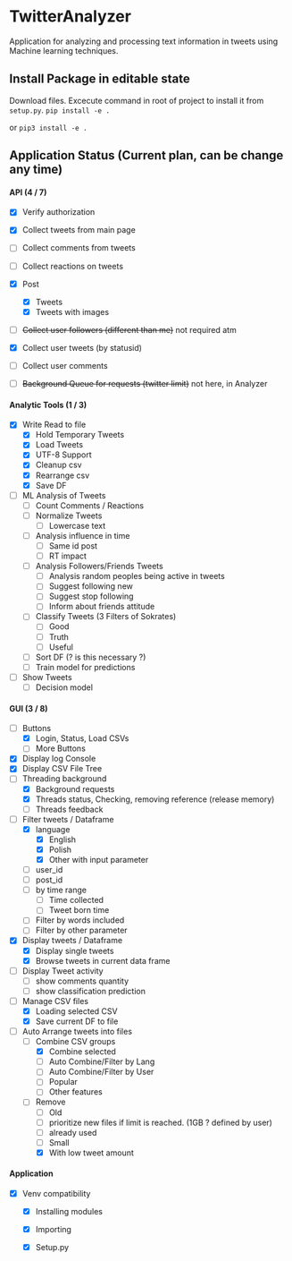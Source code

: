 # TwitterAnalyzer

Application for analyzing and processing text information in tweets using Machine learning techniques.


## Install Package in editable state
Download files. 
Excecute command in root of project to install it from `setup.py`.
```pip install -e .```

or 
```pip3 install -e .```

## Application Status (Current plan, can be change any time)

#### API (4 / 7)

- [x] Verify authorization
- [x] Collect tweets from main page
- [ ] Collect comments from tweets
- [ ] Collect reactions on tweets
- [x] Post
	- [x] Tweets
	- [x] Tweets with images
- [ ] ~~Collect user followers (different than me)~~ not required atm
- [x] Collect user tweets (by statusid)
- [ ] Collect user comments
- [ ] ~~Background Queue for requests (twitter limit)~~ not here, in Analyzer
	

#### Analytic Tools (1 / 3)

- [x] Write Read to file
	- [x] Hold Temporary Tweets
	- [x] Load Tweets
	- [x] UTF-8 Support 
	- [x] Cleanup csv
	- [x] Rearrange csv	
	- [x] Save DF
- [ ] ML Analysis of Tweets
	- [ ] Count Comments / Reactions
	- [ ] Normalize Tweets
		- [ ] Lowercase text
	- [ ] Analysis influence in time
		- [ ] Same id post
		- [ ] RT impact
	- [ ] Analysis Followers/Friends Tweets
		- [ ] Analysis random peoples being active in tweets
		- [ ] Suggest following new 
		- [ ] Suggest stop following 
		- [ ] Inform about friends attitude
	- [ ] Classify Tweets (3 Filters of Sokrates)
		- [ ] Good
		- [ ] Truth
		- [ ] Useful
	- [ ] Sort DF (? is this necessary ?)
	- [ ] Train model for predictions
- [ ] Show Tweets
	- [ ] Decision model
	
#### GUI (3 / 8)

- [ ] Buttons
	- [x] Login, Status, Load CSVs
	- [ ] More Buttons
- [x] Display log Console
- [x] Display CSV File Tree		
- [ ] Threading background
	- [x] Background requests
	- [x] Threads status, Checking, removing reference (release memory)
	- [ ] Threads feedback
- [ ] Filter tweets / Dataframe
	- [x] language
		- [x] English
		- [x] Polish
		- [x] Other with input parameter
	- [ ] user_id
	- [ ] post_id
	- [ ] by time range
		- [ ] Time collected
		- [ ] Tweet born time
	- [ ] Filter by words included
	- [ ] Filter by other parameter	
- [x] Display tweets / Dataframe
	- [x] Display single tweets
	- [x] Browse tweets in current data frame
- [ ] Display Tweet activity
	- [ ] show comments quantity
	- [ ] show classification prediction
- [ ] Manage CSV files
	- [x] Loading selected CSV
	- [x] Save current DF to file
- [ ] Auto Arrange tweets into files
	- [ ] Combine CSV  groups
		- [x] Combine selected
		- [ ] Auto Combine/Filter by Lang
		- [ ] Auto Combine/Filter by User
		- [ ] Popular
		- [ ] Other features
	- [ ] Remove
		- [ ] Old
		- [ ] prioritize new files if limit is reached. (1GB ? defined by user)
		- [ ] already used
		- [ ] Small
		- [x] With low tweet amount

#### Application 
- [x] Venv compatibility
	- [x] Installing modules
	- [x] Importing
	- [x] Setup.py
			

